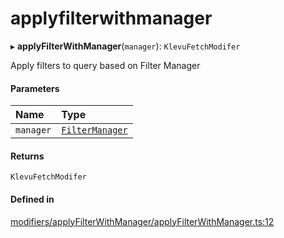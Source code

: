 # applyfilterwithmanager
      
▸ **applyFilterWithManager**(`manager`): `KlevuFetchModifer`

Apply filters to query based on Filter Manager

#### Parameters

| Name | Type |
| :------ | :------ |
| `manager` | [`FilterManager`](classes/FilterManager.md) |

#### Returns

`KlevuFetchModifer`

#### Defined in

[modifiers/applyFilterWithManager/applyFilterWithManager.ts:12](https://github.com/klevultd/frontend-sdk/blob/492d3760/packages/klevu-core/src/modifiers/applyFilterWithManager/applyFilterWithManager.ts#L12)

